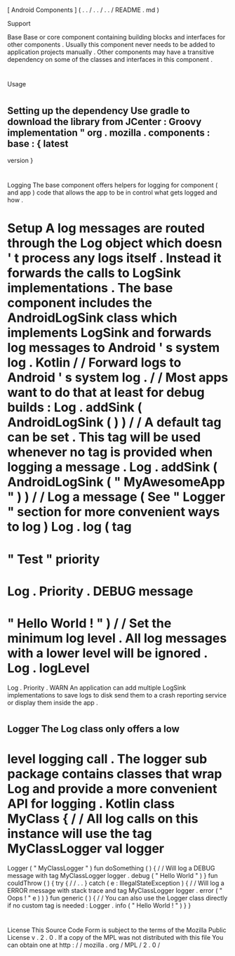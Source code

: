 #
[
Android
Components
]
(
.
.
/
.
.
/
.
.
/
README
.
md
)
>
Support
>
Base
Base
or
core
component
containing
building
blocks
and
interfaces
for
other
components
.
Usually
this
component
never
needs
to
be
added
to
application
projects
manually
.
Other
components
may
have
a
transitive
dependency
on
some
of
the
classes
and
interfaces
in
this
component
.
#
#
Usage
#
#
#
Setting
up
the
dependency
Use
gradle
to
download
the
library
from
JCenter
:
Groovy
implementation
"
org
.
mozilla
.
components
:
base
:
{
latest
-
version
}
#
#
#
Logging
The
base
component
offers
helpers
for
logging
for
component
(
and
app
)
code
that
allows
the
app
to
be
in
control
what
gets
logged
and
how
.
#
#
#
#
Setup
A
log
messages
are
routed
through
the
Log
object
which
doesn
'
t
process
any
logs
itself
.
Instead
it
forwards
the
calls
to
LogSink
implementations
.
The
base
component
includes
the
AndroidLogSink
class
which
implements
LogSink
and
forwards
log
messages
to
Android
'
s
system
log
.
Kotlin
/
/
Forward
logs
to
Android
'
s
system
log
.
/
/
Most
apps
want
to
do
that
at
least
for
debug
builds
:
Log
.
addSink
(
AndroidLogSink
(
)
)
/
/
A
default
tag
can
be
set
.
This
tag
will
be
used
whenever
no
tag
is
provided
when
logging
a
message
.
Log
.
addSink
(
AndroidLogSink
(
"
MyAwesomeApp
"
)
)
/
/
Log
a
message
(
See
"
Logger
"
section
for
more
convenient
ways
to
log
)
Log
.
log
(
tag
=
"
Test
"
priority
=
Log
.
Priority
.
DEBUG
message
=
"
Hello
World
!
"
)
/
/
Set
the
minimum
log
level
.
All
log
messages
with
a
lower
level
will
be
ignored
.
Log
.
logLevel
=
Log
.
Priority
.
WARN
An
application
can
add
multiple
LogSink
implementations
to
save
logs
to
disk
send
them
to
a
crash
reporting
service
or
display
them
inside
the
app
.
#
#
#
#
Logger
The
Log
class
only
offers
a
low
-
level
logging
call
.
The
logger
sub
package
contains
classes
that
wrap
Log
and
provide
a
more
convenient
API
for
logging
.
Kotlin
class
MyClass
{
/
/
All
log
calls
on
this
instance
will
use
the
tag
MyClassLogger
val
logger
=
Logger
(
"
MyClassLogger
"
)
fun
doSomething
(
)
{
/
/
Will
log
a
DEBUG
message
with
tag
MyClassLogger
logger
.
debug
(
"
Hello
World
"
)
}
fun
couldThrow
(
)
{
try
{
/
/
.
.
}
catch
(
e
:
IllegalStateException
)
{
/
/
Will
log
a
ERROR
message
with
stack
trace
and
tag
MyClassLogger
logger
.
error
(
"
Oops
!
"
e
)
)
}
fun
generic
(
)
{
/
/
You
can
also
use
the
Logger
class
directly
if
no
custom
tag
is
needed
:
Logger
.
info
(
"
Hello
World
!
"
)
}
}
#
#
License
This
Source
Code
Form
is
subject
to
the
terms
of
the
Mozilla
Public
License
v
.
2
.
0
.
If
a
copy
of
the
MPL
was
not
distributed
with
this
file
You
can
obtain
one
at
http
:
/
/
mozilla
.
org
/
MPL
/
2
.
0
/
